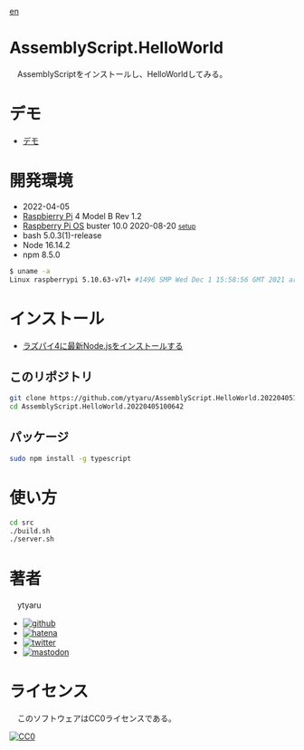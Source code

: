 [en](./README.md)

# AssemblyScript.HelloWorld

　AssemblyScriptをインストールし、HelloWorldしてみる。

# デモ

* [デモ](https://ytyaru.github.io/AssemblyScript.HelloWorld.20220405100642/)

# 開発環境

* <time datetime="2022-04-05T10:06:25+0900">2022-04-05</time>
* [Raspbierry Pi](https://ja.wikipedia.org/wiki/Raspberry_Pi) 4 Model B Rev 1.2
* [Raspberry Pi OS](https://ja.wikipedia.org/wiki/Raspbian) buster 10.0 2020-08-20 <small>[setup](http://ytyaru.hatenablog.com/entry/2020/10/06/111111)</small>
* bash 5.0.3(1)-release
* Node 16.14.2
* npm 8.5.0

```sh
$ uname -a
Linux raspberrypi 5.10.63-v7l+ #1496 SMP Wed Dec 1 15:58:56 GMT 2021 armv7l GNU/Linux
```

# インストール

* [ラズパイ4に最新Node.jsをインストールする](https://ytyaru.hatenablog.com/entry/2020/01/10/222222)

## このリポジトリ

```sh
git clone https://github.com/ytyaru/AssemblyScript.HelloWorld.20220405100642
cd AssemblyScript.HelloWorld.20220405100642
```

## パッケージ

```sh
sudo npm install -g typescript
```

# 使い方

```sh
cd src
./build.sh
./server.sh
```

# 著者

　ytyaru

* [![github](http://www.google.com/s2/favicons?domain=github.com)](https://github.com/ytyaru "github")
* [![hatena](http://www.google.com/s2/favicons?domain=www.hatena.ne.jp)](http://ytyaru.hatenablog.com/ytyaru "hatena")
* [![twitter](http://www.google.com/s2/favicons?domain=twitter.com)](https://twitter.com/ytyaru1 "twitter")
* [![mastodon](http://www.google.com/s2/favicons?domain=mstdn.jp)](https://mstdn.jp/web/accounts/233143 "mastdon")

# ライセンス

　このソフトウェアはCC0ライセンスである。

[![CC0](http://i.creativecommons.org/p/zero/1.0/88x31.png "CC0")](http://creativecommons.org/publicdomain/zero/1.0/deed.ja)

